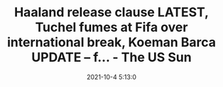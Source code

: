 ---
"title": "Haaland release clause LATEST, Tuchel fumes at Fifa over international break, Koeman Barca UPDATE – f... - The US Sun"
"date": "2021-10-4 5:13:0"
"feed_name": "GOOGLENEWSDRILLING"
"feed_website": "https://news.google.com/search?q=drilling%2Bincident&hl=en-US&gl=US&ceid=US:en"
"feed_rss": "https://news.google.com/rss/search?q=drilling%2Bincident&hl=en-US&gl=US&ceid=US:en"
"link": "https://www.the-sun.com/sport/3657068/haaland-release-clause-koeman-barcelona-chelsea-transfer-news/"
"source": "{'href': 'https://www.the-sun.com', 'title': 'The US Sun'}"
"file": "_posts/2021-1-1-6fa8fa23c2f41631119f7a15083ff36c93170575.md"
"accident": "1"
"drilling": "0"
"dead": "0"
"injured": "0"
"arrested": "0"
"place": "unknown place"
"where": "unknown site"
"causes": "unknown"
"place_uri": "unknown place"
---